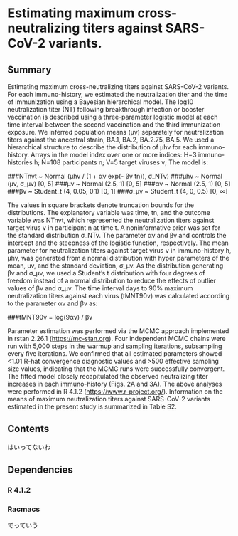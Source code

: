 # Estimating maximum cross-neutralizing titers against SARS-CoV-2 variants.

## Summary
Estimating maximum cross-neutralizing titers against SARS-CoV-2 variants.
For each immuno-history, we estimated the neutralization titer and the time of immunization using a Bayesian hierarchical model. The log10 neutralization titer (NT) following breakthrough infection or booster vaccination is described using a three-parameter logistic model at each time interval between the second vaccination and the third immunization exposure. We inferred population means (μv) separately for neutralization titers against the ancestral strain, BA.1, BA.2, BA.2.75, BA.5. We used a hierarchical structure to describe the distribution of µhv for each immuno-history. Arrays in the model index over one or more indices: H=3 immuno-histories h; N=108 participants n; V=5 target viruses v; The model is:

###NTnvt ~ Normal (µhv / (1 + αv exp(- βv tn)), σ_NTv)
###µhv ~ Normal (µv, σ_µv) [0, 5]
###µv ~ Normal (2.5, 1) [0, 5]
###αv ~ Normal (2.5, 1) [0, 5]
###βv ~ Student_t (4, 0.05, 0.1) [0, 1]
###σ_µv ~ Student_t (4, 0, 0.5) [0, ∞]

The values in square brackets denote truncation bounds for the distributions. The explanatory variable was time, tn, and the outcome variable was NTnvt, which represented the neutralization titers against target virus v in participant n at time t. A noninformative prior was set for the standard distribution σ_NTv. The parameter αv and βv and controls the intercept and the steepness of the logistic function, respectively. The mean parameter for neutralization titers against target virus v in immuno-history h, µhv, was generated from a normal distribution with hyper parameters of the mean, µv, and the standard deviation, σ_µv. As the distribution generating βv and σ_µv, we used a Student’s t distribution with four degrees of freedom instead of a normal distribution to reduce the effects of outlier values of βv and σ_µv. 
The time interval days to 90% maximum neutralization titers against each virus (tMNT90v) was calculated according to the parameter αv and βv as:

###tMNT90v = log(9αv) / βv

Parameter estimation was performed via the MCMC approach implemented in rstan 2.26.1 (https://mc-stan.org). Four independent MCMC chains were run with 5,000 steps in the warmup and sampling iterations, subsampling every five iterations. We confirmed that all estimated parameters showed <1.01 R-hat convergence diagnostic values and >500 effective sampling size values, indicating that the MCMC runs were successfully convergent. The fitted model closely recapitulated the observed neutralizing titer increases in each immuno-history (Figs. 2A and 3A). The above analyses were performed in R 4.1.2 (https://www.r-project.org/). Information on the means of maximum neutralization titers against SARS-CoV-2 variants estimated in the present study is summarized in Table S2.

## Contents
はいってないわ

## Dependencies
### R 4.1.2
### Racmacs
でっていう
